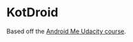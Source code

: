 # KotDroid
Based off the <a href="https://github.com/udacity/Android_Me">Android Me Udacity course</a>.